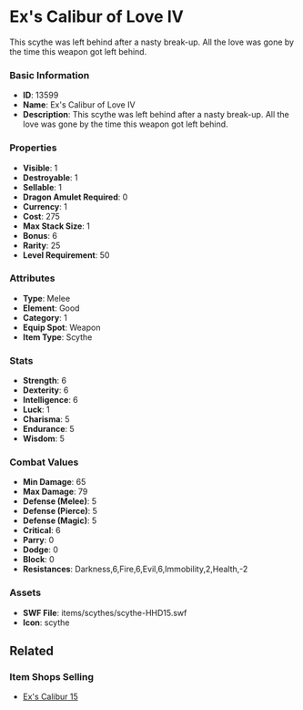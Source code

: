 # Ex's Calibur of Love IV

This scythe was left behind after a nasty break-up. All the love was gone by the time this weapon got left behind.

### Basic Information

- **ID**: 13599
- **Name**: Ex&#039;s Calibur of Love IV
- **Description**: This scythe was left behind after a nasty break-up. All the love was gone by the time this weapon got left behind.

### Properties

- **Visible**: 1
- **Destroyable**: 1
- **Sellable**: 1
- **Dragon Amulet Required**: 0
- **Currency**: 1
- **Cost**: 275
- **Max Stack Size**: 1
- **Bonus**: 6
- **Rarity**: 25
- **Level Requirement**: 50

### Attributes

- **Type**: Melee
- **Element**: Good
- **Category**: 1
- **Equip Spot**: Weapon
- **Item Type**: Scythe

### Stats

- **Strength**: 6
- **Dexterity**: 6
- **Intelligence**: 6
- **Luck**: 1
- **Charisma**: 5
- **Endurance**: 5
- **Wisdom**: 5

### Combat Values

- **Min Damage**: 65
- **Max Damage**: 79
- **Defense (Melee)**: 5
- **Defense (Pierce)**: 5
- **Defense (Magic)**: 5
- **Critical**: 6
- **Parry**: 0
- **Dodge**: 0
- **Block**: 0
- **Resistances**: Darkness,6,Fire,6,Evil,6,Immobility,2,Health,-2

### Assets

- **SWF File**: items/scythes/scythe-HHD15.swf
- **Icon**: scythe

## Related

### Item Shops Selling

- [Ex's Calibur 15](../item-shops/429-ex-s-calibur-15.md)

